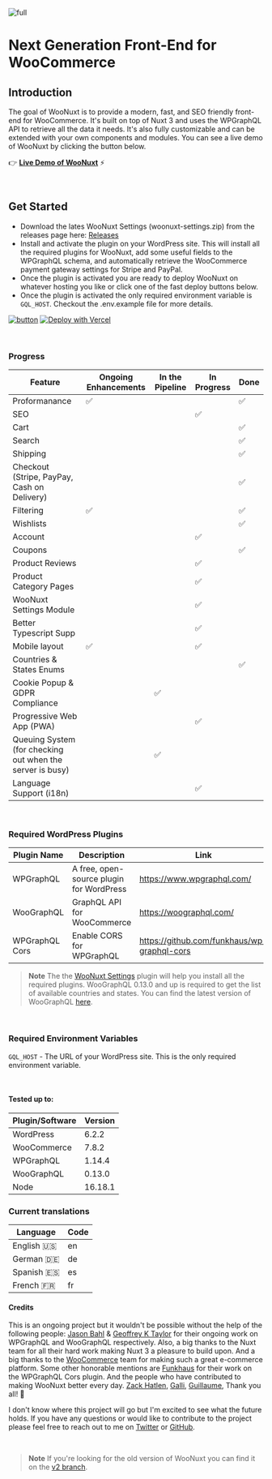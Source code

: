 ![full](https://user-images.githubusercontent.com/5116925/218879668-f4c1f9fd-bef4-44b0-bc7f-e87d994aa3a1.png)

# Next Generation Front-End for WooCommerce

## Introduction

The goal of WooNuxt is to provide a modern, fast, and SEO friendly front-end for WooCommerce. It's built on top of Nuxt 3 and uses the WPGraphQL API to retrieve all the data it needs. It's also fully customizable and can be extended with your own components and modules. You can see a live demo of WooNuxt by clicking the button below.

👉 [**Live Demo of WooNuxt**](https://v3.woonuxt.com/) ⚡️

&nbsp;

## Get Started

- Download the lates WooNuxt Settings (woonuxt-settings.zip) from the releases page here: [Releases](https://github.com/scottyzen/woonuxt-settings/releases)
- Install and activate the plugin on your WordPress site. This will install all the required plugins for WooNuxt, add some useful fields to the WPGraphQL schema, and automatically retrieve the WooCommerce payment gateway settings for Stripe and PayPal.
- Once the plugin is activated you are ready to deploy WooNuxt on whatever hosting you like or click one of the fast deploy buttons below.
- Once the plugin is activated the only required environment variable is `GQL_HOST`. Checkout the .env.example file for more details.

[![button](https://user-images.githubusercontent.com/5116925/218880214-a16287a7-fd8c-4299-9e65-0871136f0771.svg)](https://app.netlify.com/start/deploy?repository=https://github.com/scottyzen/woonuxt) [![Deploy with Vercel](https://vercel.com/button)](https://vercel.com/new/clone?repository-url=https%3A%2F%2Fgithub.com%2Fscottyzen%2FWooNuxt3&repository-name=WooNuxt&env=GQL_HOST,NUXT_IMAGE_DOMAINS)

&nbsp;

### Progress

| Feature                                                   | Ongoing Enhancements | In the Pipeline | In Progress | Done |
| --------------------------------------------------------- | -------------------- | --------------- | ----------- | ---- |
| Proformanance                                             | ✅                   |                 |             | ✅   |
| SEO                                                       |                      |                 | ✅          |      |
| Cart                                                      |                      |                 |             | ✅   |
| Search                                                    |                      |                 |             | ✅   |
| Shipping                                                  |                      |                 |             | ✅   |
| Checkout (Stripe, PayPay, Cash on Delivery)               |                      |                 |             | ✅   |
| Filtering                                                 | ✅                   |                 |             | ✅   |
| Wishlists                                                 |                      |                 |             | ✅   |
| Account                                                   |                      |                 | ✅          |      |
| Coupons                                                   |                      |                 |             | ✅   |
| Product Reviews                                           |                      |                 | ✅          |      |
| Product Category Pages                                    |                      |                 | ✅          |      |
| WooNuxt Settings Module                                   |                      |                 | ✅          |      |
| Better Typescript Supp                                    |                      |                 | ✅          |      |
| Mobile layout                                             | ✅                   |                 | ✅          |      |
| Countries & States Enums                                  |                      |                 |             | ✅   |
| Cookie Popup & GDPR Compliance                            |                      | ✅              |             |      |
| Progressive Web App (PWA)                                 |                      |                 | ✅          |      |
| Queuing System (for checking out when the server is busy) |                      | ✅              |             |      |
| Language Support (i18n)                                   |                      |                 | ✅          |      |

&nbsp;

### Required WordPress Plugins

| Plugin Name    | Description                              | Link                                        |
| -------------- | ---------------------------------------- | ------------------------------------------- |
| WPGraphQL      | A free, open-source plugin for WordPress | https://www.wpgraphql.com/                  |
| WooGraphQL     | GraphQL API for WooCommerce              | https://woographql.com/                     |
| WPGraphQL Cors | Enable CORS for WPGraphQL                | https://github.com/funkhaus/wp-graphql-cors |

> **Note** The the [WooNuxt Settings](https://github.com/scottyzen/woonuxt-settings/releases/download/1.0.34/woonuxt-settings.zip) plugin will help you install all the required plugins. WooGraphQL 0.13.0 and up is required to get the list of available countries and states. You can find the latest version of WooGraphQL [here](https://github.com/wp-graphql/wp-graphql-woocommerce/releases).

&nbsp;

### Required Environment Variables

`GQL_HOST` - The URL of your WordPress site. This is the only required environment variable.

&nbsp;

#### Tested up to:

| Plugin/Software | Version |
| --------------- | ------- |
| WordPress       | 6.2.2   |
| WooCommerce     | 7.8.2   |
| WPGraphQL       | 1.14.4  |
| WooGraphQL      | 0.13.0  |
| Node            | 16.18.1 |

### Current translations

| Language   | Code |
| ---------- | ---- |
| English 🇺🇸 | en   |
| German 🇩🇪  | de   |
| Spanish 🇪🇸 | es   |
| French 🇫🇷  | fr   |

#### Credits

This is an ongoing project but it wouldn't be possible without the help of the following people: [Jason Bahl](https://github.com/jasonbahl) & [Geoffrey K Taylor](https://github.com/kidunot89) for their ongoing work on WPGraphQL and WooGraphQL respectively. Also, a big thanks to the Nuxt team for all their hard work making Nuxt 3 a pleasure to build upon. And a big thanks to the [WooCommerce](https://woocommerce.com/) team for making such a great e-commerce platform. Some other honorable mentions are [Funkhaus](https://funkhaus.us/) for their work on the WPGraphQL Cors plugin. And the people who have contributed to making WooNuxt better every day. [Zack Hatlen](https://github.com/zackha), [Galli](https://github.com/Zielgestalt), [Guillaume](https://github.com/GuillaumeDgr), Thank you all! 🙏

I don't know where this project will go but I'm excited to see what the future holds. If you have any questions or would like to contribute to the project please feel free to reach out to me on [Twitter](https://twitter.com/scottyzen) or [GitHub](https://github.com/scottyzen).

&nbsp;

> **Note** If you're looking for the old version of WooNuxt you can find it on the [v2 branch](https://github.com/scottyzen/woonuxt/tree/v2).
